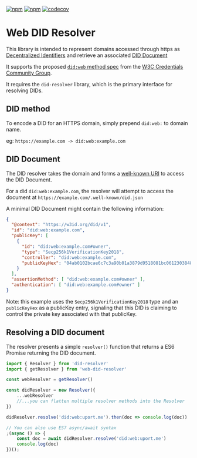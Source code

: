 [![npm](https://img.shields.io/npm/dt/web-did-resolver.svg)](https://www.npmjs.com/package/web-did-resolver)
[![npm](https://img.shields.io/npm/v/web-did-resolver.svg)](https://www.npmjs.com/package/web-did-resolver)
[![codecov](https://codecov.io/gh/decentralized-identity/web-did-resolver/branch/develop/graph/badge.svg)](https://codecov.io/gh/decentralized-identity/web-did-resolver)

# Web DID Resolver

This library is intended to represent domains accessed through https as
[Decentralized Identifiers](https://w3c.github.io/did-core/#identifier)
and retrieve an associated [DID Document](https://w3c.github.io/did-core/#did-document-properties)

It supports the proposed [`did:web` method spec](https://w3c-ccg.github.io/did-method-web/) from
the [W3C Credentials Community Group](https://w3c-ccg.github.io).

It requires the `did-resolver` library, which is the primary interface for resolving DIDs.

## DID method

To encode a DID for an HTTPS domain, simply prepend `did:web:` to domain name.

eg: `https://example.com -> did:web:example.com`

## DID Document

The DID resolver takes the domain and forms a [well-known URI](https://tools.ietf.org/html/rfc5785)
to access the DID Document.

For a did `did:web:example.com`, the resolver will attempt to access the document at
`https://example.com/.well-known/did.json`

A minimal DID Document might contain the following information:

```json
{
  "@context": "https://w3id.org/did/v1",
  "id": "did:web:example.com",
  "publicKey": [
    {
      "id": "did:web:example.com#owner",
      "type": "Secp256k1VerificationKey2018",
      "controller": "did:web:example.com",
      "publicKeyHex": "04ab0102bcae6c7c3a90b01a3879d9518081bc06123038488db9cb109b082a77d97ea3373e3dfde0eccd9adbdce11d0302ea5c098dbb0b310234c8689501749274"
    }
  ],
  "assertionMethod": [ "did:web:example.com#owner" ],
  "authentication": [ "did:web:example.com#owner" ]
}
```

Note: this example uses the `Secp256k1VerificationKey2018` type and an `publicKeyHex` as a publicKey entry, signaling
that this DID is claiming to control the private key associated with that publicKey.

## Resolving a DID document

The resolver presents a simple `resolver()` function that returns a ES6 Promise returning the DID document.

```js
import { Resolver } from 'did-resolver'
import { getResolver } from 'web-did-resolver'

const webResolver = getResolver()

const didResolver = new Resolver({
    ...webResolver
    //...you can flatten multiple resolver methods into the Resolver
})

didResolver.resolve('did:web:uport.me').then(doc => console.log(doc))

// You can also use ES7 async/await syntax
;(async () => {
    const doc = await didResolver.resolve('did:web:uport.me')
    console.log(doc)
})();
```
